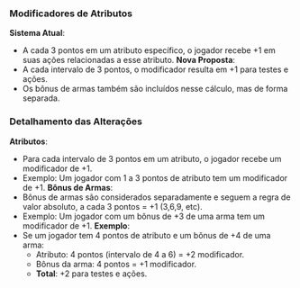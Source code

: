 ### Modificadores de Atributos
**Sistema Atual**: 
- A cada 3 pontos em um atributo específico, o jogador recebe +1 em suas ações relacionadas a esse atributo.
**Nova Proposta**:
- A cada intervalo de 3 pontos, o modificador resulta em +1 para testes e ações.
- Os bônus de armas também são incluídos nesse cálculo, mas de forma separada.
### **Detalhamento das Alterações**
**Atributos**:
- Para cada intervalo de 3 pontos em um atributo, o jogador recebe um modificador de +1.
- Exemplo: Um jogador com 1 a 3 pontos de atributo tem um modificador de +1.
**Bônus de Armas**:
- Bônus de armas são considerados separadamente e seguem a regra de valor absoluto, a cada 3 pontos = +1 (3,6,9, etc).
- Exemplo: Um jogador com um bônus de +3 de uma arma tem um modificador de +1.
**Exemplo**:
- Se um jogador tem 4 pontos de atributo e um bônus de +4 de uma arma:
    - Atributo: 4 pontos (intervalo de 4 a 6) = +2 modificador.
    - Bônus da arma: 4 pontos = +1 modificador.
    - **Total**: +2 para testes e ações.
